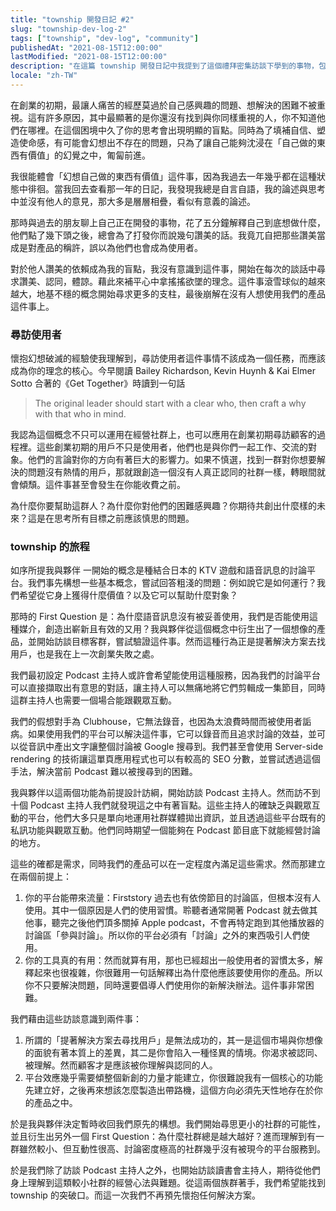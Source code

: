 ```yaml
---
title: "township 開發日記 #2"
slug: "township-dev-log-2"
tags: ["township", "dev-log", "community"]
publishedAt: "2021-08-15T12:00:00"
lastModified: "2021-08-15T12:00:00"
description: "在這篇 township 開發日記中我提到了這個禮拜密集訪談下學到的事物，包括我們經歷了一次重大的轉折，雖然讓人煩惱且耗費時間，但我認爲這些都是值得的。在新創的初期，不只是客戶挑選我們，我們也挑選客戶，在最初要找到你願意一起合作的顧客，與他們一同成長。"
locale: "zh-TW"
---
```


在創業的初期，最讓人痛苦的經歷莫過於自己感興趣的問題、想解決的困難不被重視。這有許多原因，其中最顯著的是你還沒有找到與你同樣重視的人，你不知道他們在哪裡。在這個困境中久了你的思考會出現明顯的盲點。同時為了填補自信、塑造使命感，有可能會幻想出不存在的問題，只為了讓自己能夠沈浸在「自己做的東西有價值」的幻覺之中，匍匐前進。

我很能體會「幻想自己做的東西有價值」這件事，因為我過去一年幾乎都在這種狀態中徘徊。當我回去查看那一年的日記，我發現我總是自言自語，我的論述與思考中並沒有他人的意見，那大多是層層相疊，看似有意義的論述。

那時與過去的朋友聊上自己正在開發的事物，花了五分鐘解釋自己到底想做什麼，他們點了幾下頭之後，總會為了打發你而說幾句讚美的話。我竟兀自把那些讚美當成是對產品的稱許，誤以為他們也會成為使用者。

對於他人讚美的依賴成為我的盲點，我沒有意識到這件事，開始在每次的談話中尋求讚美、認同，體諒。藉此來補平心中拿搖搖欲墜的理念。這件事滾雪球似的越來越大，地基不穩的概念開始尋求更多的支柱，最後崩解在沒有人想使用我們的產品這件事上。

### 尋訪使用者

懷抱幻想破滅的經驗使我理解到，尋訪使用者這件事情不該成為一個任務，而應該成為你的理念的核心。今早閱讀 Bailey Richardson, Kevin Huynh & Kai Elmer Sotto 合著的《Get Together》時讀到一句話

> The original leader should start with a clear who, then craft a why with that who in mind.

我認為這個概念不只可以運用在經營社群上，也可以應用在創業初期尋訪顧客的過程裡。這些創業初期的用戶不只是使用者，他們也是與你們一起工作、交流的對象。他們的言論對你的方向有著巨大的影響力。如果不慎選，找到一群對你想要解決的問題沒有熱情的用戶，那就跟創造一個沒有人真正認同的社群一樣，轉眼間就會傾頹。這件事甚至會發生在你能收費之前。

為什麼你要幫助這群人？為什麼你對他們的困難感興趣？你期待共創出什麼樣的未來？這是在思考所有目標之前應該慎思的問題。

### township 的旅程

如序所提我與夥伴 一開始的概念是種結合日本的 KTV 遊戲和語音訊息的討論平台。我們事先構想一些基本概念，嘗試回答粗淺的問題：例如說它是如何運行？我們希望從它身上獲得什麼價值？以及它可以幫助什麼對象？

那時的 First Question 是：為什麼語音訊息沒有被妥善使用，我們是否能使用這種媒介，創造出嶄新且有效的又用？我與夥伴從這個概念中衍生出了一個想像的產品，並開始訪談目標客群，嘗試驗證這件事。然而這種行為正是提著解決方案去找用戶，也是我在上一次創業失敗之處。

我們最初設定 Podcast 主持人或許會希望能使用這種服務，因為我們的討論平台可以直接擷取出有意思的對話，讓主持人可以無痛地將它們剪輯成一集節目，同時這群主持人也需要一個場合能跟觀眾互動。

我們的假想對手為 Clubhouse，它無法錄音，也因為太浪費時間而被使用者詬病。如果使用我們的平台可以解決這件事，它可以錄音而且追求討論的效益，並可以從音訊中產出文字讓整個討論被 Google 搜尋到。我們甚至會使用 Server-side rendering 的技術讓這單頁應用程式也可以有較高的 SEO 分數，並嘗試透過這個手法，解決當前 Podcast 難以被搜尋到的困難。

我與夥伴以這兩個功能為前提設計訪綱，開始訪談 Podcast 主持人。然而訪不到十個 Podcast 主持人我們就發現這之中有著盲點。這些主持人的確缺乏與觀眾互動的平台，他們大多只是單向地運用社群媒體拋出資訊，並且透過這些平台既有的私訊功能與觀眾互動。他們同時期望一個能夠在 Podcast 節目底下就能經營討論的地方。

這些的確都是需求，同時我們的產品可以在一定程度內滿足這些需求。然而那建立在兩個前提上：

1. 你的平台能帶來流量：Firststory 過去也有依傍節目的討論區，但根本沒有人使用。其中一個原因是人們的使用習慣。聆聽者通常開著 Podcast 就去做其他事，聽完之後他們頂多關掉 Apple podcast，不會再特定跑到其他播放器的討論區「參與討論」。所以你的平台必須有「討論」之外的東西吸引人們使用。
2. 你的工具真的有用：然而就算有用，那也已經超出一般使用者的習慣太多，解釋起來也很複雜，你很難用一句話解釋出為什麼他應該要使用你的產品。所以你不只要解決問題，同時還要倡導人們使用你的新解決辦法。這件事非常困難。

我們藉由這些訪談意識到兩件事：

1. 所謂的「提著解決方案去尋找用戶」是無法成功的，其一是這個市場與你想像的面貌有著本質上的差異，其二是你會陷入一種怪異的情境。你渴求被認同、被理解。然而顧客才是應該被你理解與認同的人。
2. 平台效應幾乎需要傾整個新創的力量才能建立，你很難說我有一個核心的功能先建立好，之後再來想該怎麼製造出帶路機，這個方向必須先天性地存在於你的產品之中。

於是我與夥伴決定暫時收回我們原先的構想。我們開始尋思更小的社群的可能性，並且衍生出另外一個 First Question：為什麼社群總是越大越好？進而理解到有一群雖然較小、但互動性很高、討論密度極高的社群幾乎沒有被現今的平台服務到。

於是我們除了訪談 Podcast 主持人之外，也開始訪談讀書會主持人，期待從他們身上理解到這類較小社群的經營心法與難題。從這兩個族群著手，我們希望能找到 township 的突破口。而這一次我們不再預先懷抱任何解決方案。
